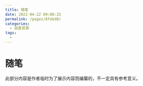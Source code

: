 ```yaml
---
title: 随笔
date: 2022-04-22 09:00:25
permalink: /pages/8febd8/
categories:
  - 自查资源
tags:
  - 
---
```



# 随笔
此部分内容是作者临时为了展示内容而编纂的，不一定具有参考意义。

